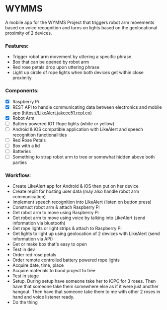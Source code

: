 # WYMMS

A mobile app for the WYMMS Project that triggers robot arm movements based on voice recognition and turns on lights based on the geolocational proximity of 2 devices.

### Features:
* Trigger robot arm movement by uttering a specific phrase.
* Box that can be opened by robot arm
* Red rose petals drop upon uttering phrase
* Light up circle of rope lights when both devices get within close proximity

### Components:
- [x] Raspberry Pi
- [x] REST API to handle communicating data between electronics and mobile app (https://LikeAlert.jakeee51.repl.co)
- [x] Robot Arm
- [ ] Battery powered IOT Rope lights (white or yellow)
- [ ] Android & iOS compatible application with LikeAlert and speech recognition functionailities
- [ ] Red Rose Petals
- [ ] Box with a lid
- [ ] Batteries
- [ ] Something to strap robot arm to tree or somewhat hidden above both parties

### Workflow:
* Create LikeAlert app for Android & iOS then put on her device
* Create replit for hosting user data (may also handle robot arm communication)
* Implement speech recognition into LikeAlert (listen on button press)
* Construct robot arm & attach Raspberry Pi
* Get robot arm to move using Raspberry Pi
* Get robot arm to move using voice by talking into LikeAlert (send information via bluetooth)
* Get rope lights or light strips & attach to Raspberry Pi
* Get lights to light up using geolocation of 2 devices with LikeAlert (send information via API)
* Get or make box that's easy to open
* Test in dev
* Order red rose petals
* Order remote controlled battery powered rope lights
* Acquire date, time, place
* Acquire materials to bond project to tree
* Test in stage
* Setup. During setup have someone take her to ICPC for 3 roses.
  Then have that someone take them somewhere else as if it were just another hangout.
  Then have that someone take them to me with other 2 roses in hand and voice listener ready.
* Do the thing
